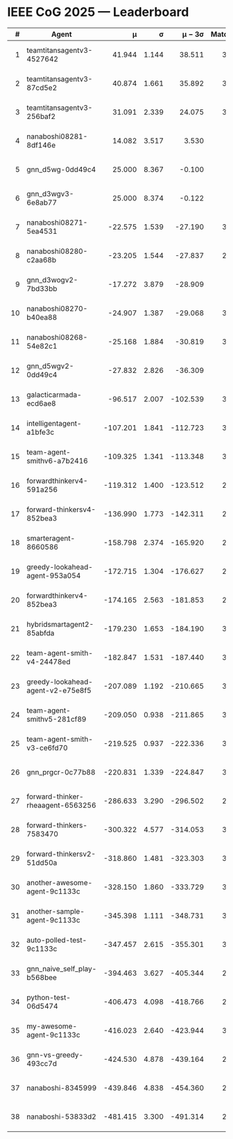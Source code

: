 # IEEE CoG 2025 — Leaderboard

| # | Agent | μ | σ | μ − 3σ | Matches | Updated |
|---:|---|---:|---:|---:|---:|---|
| 1 | teamtitansagentv3-4527642 | 41.944 | 1.144 | 38.511 | 3320 | 2025-08-29 11:04 |
| 2 | teamtitansagentv3-87cd5e2 | 40.874 | 1.661 | 35.892 | 3200 | 2025-08-29 11:04 |
| 3 | teamtitansagentv3-256baf2 | 31.091 | 2.339 | 24.075 | 3280 | 2025-08-29 11:04 |
| 4 | nanaboshi08281-8df146e | 14.082 | 3.517 | 3.530 | 70 | 2025-08-29 11:04 |
| 5 | gnn_d5wg-0dd49c4 | 25.000 | 8.367 | -0.100 | 80 | 2025-08-29 11:04 |
| 6 | gnn_d3wgv3-6e8ab77 | 25.000 | 8.374 | -0.122 | 98 | 2025-08-29 11:04 |
| 7 | nanaboshi08271-5ea4531 | -22.575 | 1.539 | -27.190 | 3680 | 2025-08-29 11:04 |
| 8 | nanaboshi08280-c2aa68b | -23.205 | 1.544 | -27.837 | 2940 | 2025-08-29 11:04 |
| 9 | gnn_d3wogv2-7bd33bb | -17.272 | 3.879 | -28.909 | 108 | 2025-08-29 11:04 |
| 10 | nanaboshi08270-b40ea88 | -24.907 | 1.387 | -29.068 | 3500 | 2025-08-29 11:04 |
| 11 | nanaboshi08268-54e82c1 | -25.168 | 1.884 | -30.819 | 3300 | 2025-08-29 11:04 |
| 12 | gnn_d5wgv2-0dd49c4 | -27.832 | 2.826 | -36.309 | 100 | 2025-08-29 11:04 |
| 13 | galacticarmada-ecd6ae8 | -96.517 | 2.007 | -102.539 | 3300 | 2025-08-29 11:04 |
| 14 | intelligentagent-a1bfe3c | -107.201 | 1.841 | -112.723 | 3154 | 2025-08-29 11:04 |
| 15 | team-agent-smithv6-a7b2416 | -109.325 | 1.341 | -113.348 | 3580 | 2025-08-29 11:04 |
| 16 | forwardthinkerv4-591a256 | -119.312 | 1.400 | -123.512 | 2905 | 2025-08-29 11:04 |
| 17 | forward-thinkersv4-852bea3 | -136.990 | 1.773 | -142.311 | 2583 | 2025-08-29 11:04 |
| 18 | smarteragent-8660586 | -158.798 | 2.374 | -165.920 | 2689 | 2025-08-29 11:04 |
| 19 | greedy-lookahead-agent-953a054 | -172.715 | 1.304 | -176.627 | 2954 | 2025-08-29 11:04 |
| 20 | forwardthinkerv4-852bea3 | -174.165 | 2.563 | -181.853 | 2448 | 2025-08-29 11:04 |
| 21 | hybridsmartagent2-85abfda | -179.230 | 1.653 | -184.190 | 3019 | 2025-08-29 11:04 |
| 22 | team-agent-smith-v4-24478ed | -182.847 | 1.531 | -187.440 | 3138 | 2025-08-29 11:04 |
| 23 | greedy-lookahead-agent-v2-e75e8f5 | -207.089 | 1.192 | -210.665 | 3086 | 2025-08-29 11:04 |
| 24 | team-agent-smithv5-281cf89 | -209.050 | 0.938 | -211.865 | 3320 | 2025-08-29 11:04 |
| 25 | team-agent-smith-v3-ce6fd70 | -219.525 | 0.937 | -222.336 | 3738 | 2025-08-29 11:04 |
| 26 | gnn_prgcr-0c77b88 | -220.831 | 1.339 | -224.847 | 3090 | 2025-08-29 11:04 |
| 27 | forward-thinker-rheaagent-6563256 | -286.633 | 3.290 | -296.502 | 2922 | 2025-08-29 11:04 |
| 28 | forward-thinkers-7583470 | -300.322 | 4.577 | -314.053 | 3260 | 2025-08-29 11:04 |
| 29 | forward-thinkersv2-51dd50a | -318.860 | 1.481 | -323.303 | 3022 | 2025-08-29 11:04 |
| 30 | another-awesome-agent-9c1133c | -328.150 | 1.860 | -333.729 | 3080 | 2025-08-29 11:04 |
| 31 | another-sample-agent-9c1133c | -345.398 | 1.111 | -348.731 | 3420 | 2025-08-29 11:04 |
| 32 | auto-polled-test-9c1133c | -347.457 | 2.615 | -355.301 | 3420 | 2025-08-29 11:04 |
| 33 | gnn_naive_self_play-b568bee | -394.463 | 3.627 | -405.344 | 2720 | 2025-08-29 11:04 |
| 34 | python-test-06d5474 | -406.473 | 4.098 | -418.766 | 2990 | 2025-08-29 11:04 |
| 35 | my-awesome-agent-9c1133c | -416.023 | 2.640 | -423.944 | 3580 | 2025-08-29 11:04 |
| 36 | gnn-vs-greedy-493cc7d | -424.530 | 4.878 | -439.164 | 2360 | 2025-08-29 11:04 |
| 37 | nanaboshi-8345999 | -439.846 | 4.838 | -454.360 | 2700 | 2025-08-29 11:04 |
| 38 | nanaboshi-53833d2 | -481.415 | 3.300 | -491.314 | 2580 | 2025-08-29 11:04 |

